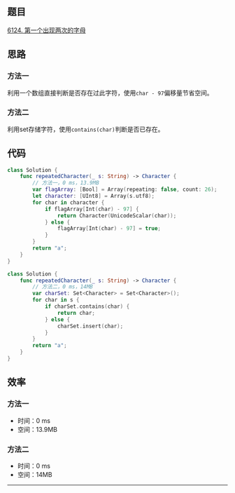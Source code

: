 ## 题目

[6124. 第一个出现两次的字母](https://leetcode.cn/problems/first-letter-to-appear-twice/)

## 思路

### 方法一

利用一个数组直接判断是否存在过此字符，使用`char - 97`偏移量节省空间。

### 方法二

利用set存储字符，使用`contains(char)`判断是否已存在。

## 代码

```Swift []
class Solution {
    func repeatedCharacter(_ s: String) -> Character {
        // 方法一，0 ms，13.9MB
        var flagArray: [Bool] = Array(repeating: false, count: 26);
        let character: [UInt8] = Array(s.utf8);
        for char in character {
            if flagArray[Int(char) - 97] {
                return Character(UnicodeScalar(char));
            } else {
                flagArray[Int(char) - 97] = true;
            }
        }
        return "a";
    }
}
```
```Swift []
class Solution {
    func repeatedCharacter(_ s: String) -> Character {
        // 方法二，0 ms，14MB
        var charSet: Set<Character> = Set<Character>();
        for char in s {
            if charSet.contains(char) {
                return char;
            } else {
                charSet.insert(char);
            }
        }
        return "a";
    }
}
```
## 效率

### 方法一

* 时间：0 ms
* 空间：13.9MB

### 方法二

* 时间：0 ms
* 空间：14MB

---

